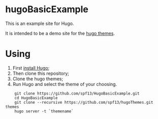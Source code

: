 hugoBasicExample
==========

This is an example site for Hugo.

It is intended to be a demo site for the [hugo themes](https://github.com/spf13/hugoThemes).


# Using

1. First [install Hugo](http://gohugo.io/overview/installing/);
2. Then clone this repository;
3. Clone the hugo themes;
4. Run Hugo and select the theme of your choosing.


```
    git clone https://github.com/spf13/HugoBasicExample.git
    cd HugoBasicExample
    git clone --recursive https://github.com/spf13/hugoThemes.git themes
    hugo server -t `themename`
```
